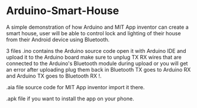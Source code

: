 # Arduino-Smart-House
A simple demonstration of how Arduino and MIT App inventor can create a smart house, user will be able to control lock and lighting of their house from their Android device using Bluetooth.

3 files .ino contains the Arduino source code open it with Arduino IDE and upload it to the Arduino board make sure to unplug TX RX wires that are connected to the Arduino's Bluetooth module during upload or you will get an error after uploading plug them back in Bluetooth TX goes to Arduino RX and Arduino TX goes to Bluetooth RX !. 

.aia file source code for MIT App inventor import it there. 

.apk file if you want to install the app on your phone.
